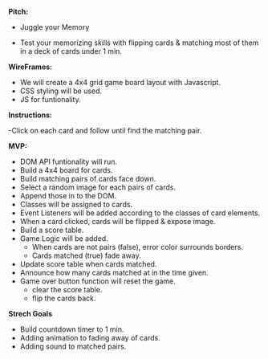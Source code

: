 **Pitch:**

- Juggle your Memory

* Test your memorizing skills with flipping cards & matching most of them in a deck of cards under 1 min.

**WireFrames:**

* We will create a 4x4 grid game board layout with Javascript.
* CSS styling will be used.
* JS for funtionality.

**Instructions:**

-Click on each card and follow until find the matching pair.

**MVP:**

* DOM API funtionality will run.
* Build a 4x4 board for cards.
* Build matching pairs of cards face down.
* Select a random image for each pairs of cards.  
* Append those in to the DOM. 
* Classes will be assigned to cards. 
* Event Listeners will be added according to the classes of card elements. 
* When a card clicked, cards will be flipped & expose image.
* Build a score table. 
* Game Logic will be added.
    - When cards are not pairs (false), error color surrounds borders. 
    - Cards matched (true) fade away.
* Update score table when cards matched.
* Announce how many cards matched at in the time given.
* Game over button function will reset the game.
    - clear the score table.
    - flip the cards back.

**Strech Goals**

* Build countdown timer to 1 min.
* Adding animation to fading away of cards. 
* Adding sound to matched pairs.

